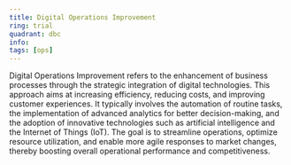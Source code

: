 ```yaml
---
title: Digital Operations Improvement
ring: trial
quadrant: dbc
info:
tags: [ops]
---
```


Digital Operations Improvement refers to the enhancement of business processes through the strategic integration of digital technologies. This approach aims at increasing efficiency, reducing costs, and improving customer experiences. It typically involves the automation of routine tasks, the implementation of advanced analytics for better decision-making, and the adoption of innovative technologies such as artificial intelligence and the Internet of Things (IoT). The goal is to streamline operations, optimize resource utilization, and enable more agile responses to market changes, thereby boosting overall operational performance and competitiveness.
